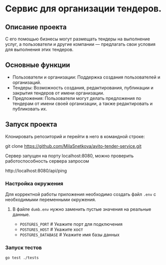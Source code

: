 # Сервис для организации тендеров. 

## Описание проекта
С его помощью бизнесы могут размещать тендеры на выполнение услуг, а пользователи и другие компании — предлагать свои условия для выполнения этих тендеров.

## Основные функции 
- Пользователи и организации: Поддержка создания пользователей и организаций.
- Тендеры: Возможность создания, редактирования, публикации и закрытия тендеров от имени организации.
- Предложения: Пользователи могут делать предложения по тендерам от имени своей организации, а также редактировать и публиковать их.

## Запуск проекта
Клонировать репозиторий и перейти в него в командной строке:

git clone https://github.com/MilaSnetkova/avito-tender-service.git

Сервер запущен на порту localhost:8080, можно проверить работоспособность сервера запросом

http://localhost:8080/api/ping


### Настройка окружения

Для корректной работы приложения необходимо создать файл `.env` с необходимыми переменными окружения.

1. В файле `dumb.env` нужно заменить пустые значения на реальные данные. 

   - `POSTGRES_PORT`       # Укажите порт для подключения 
   - `POSTGRES_HOST`        # Укажите хост
   - `POSTGRES_DATABASE`  # Укажите имя базы данных 


### Запуск тестов
`go test ./tests`
